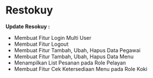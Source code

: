 <!-- @format -->

# Restokuy

**Update Resokuy :**

- Membuat Fitur Login Multi User
- Membuat Fitur Logout
- Membuat Fitur Tambah, Ubah, Hapus Data Pegawai
- Membuat Fitur Tambah, Ubah, Hapus Data Menu
- Menampilkan List Pesanan pada Role Pelayan
- Membuat Fitur Cek Ketersediaan Menu pada Role Koki
